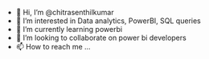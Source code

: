 - 👋 Hi, I’m @chitrasenthilkumar
- 👀 I’m interested in Data analytics, PowerBI, SQL queries
- 🌱 I’m currently learning powerbi
- 💞️ I’m looking to collaborate on power bi developers
- 📫 How to reach me ...

<!---
chitrasenthilkumar/chitrasenthilkumar is a ✨ special ✨ repository because its `README.md` (this file) appears on your GitHub profile.
You can click the Preview link to take a look at your changes.
--->
